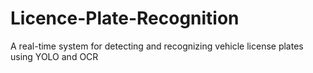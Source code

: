 # Licence-Plate-Recognition
A real-time system for detecting and recognizing vehicle license plates using YOLO and OCR
